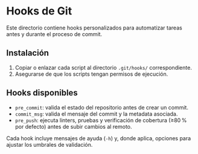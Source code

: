 # Hooks de Git

Este directorio contiene hooks personalizados para automatizar tareas antes y durante el proceso de commit.

## Instalación

1. Copiar o enlazar cada script al directorio `.git/hooks/` correspondiente.
2. Asegurarse de que los scripts tengan permisos de ejecución.

## Hooks disponibles

- `pre_commit`: valida el estado del repositorio antes de crear un commit.
- `commit_msg`: valida el mensaje del commit y la metadata asociada.
- `pre_push`: ejecuta linters, pruebas y verificación de cobertura (≥80 % por defecto)
  antes de subir cambios al remoto.

Cada hook incluye mensajes de ayuda (`-h`) y, donde aplica, opciones para ajustar
los umbrales de validación.
